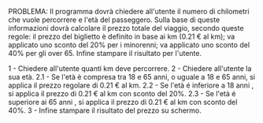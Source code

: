 PROBLEMA: Il programma dovrà chiedere all'utente il numero di chilometri che vuole percorrere e l'età del passeggero.
Sulla base di queste informazioni dovrà calcolare il prezzo totale del viaggio, secondo queste regole:
il prezzo del biglietto è definito in base ai km (0.21 € al km);
va applicato uno sconto del 20% per i minorenni;
va applicato uno sconto del 40% per gli over 65.
Infine stampare il risultato per l'utente.



1 - Chiedere all'utente quanti km deve percorrere.
2 - Chiedere all'utente la sua età.
    2.1 - Se l'età è compresa tra 18 e 65 anni, o uguale a 18 e 65 anni, si applica il prezzo regolare 
    di 0.21 € al km.
    2.2 - Se l'età é inferiore a 18 anni , si applica il prezzo di 0.21 € al km con sconto del 20%.
    2.3 - Se l'età é superiore ai 65 anni , si applica il prezzo di 0.21 € al km con sconto del 40%. 
3 - Infine stampare il risultato del prezzo su schermo.